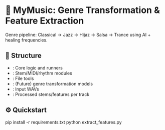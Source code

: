 # 🎼 MyMusic: Genre Transformation & Feature Extraction

Genre pipeline: Classical → Jazz → Hijaz → Salsa → Trance using AI + healing frequencies.

## 📁 Structure
- : Core logic and runners
- : Stem/MIDI/rhythm modules
- : File tools
- : (Future) genre transformation models
- : Input WAVs
- : Processed stems/features per track

## ⚙️ Quickstart
pip install -r requirements.txt
python extract_features.py
